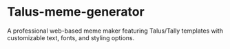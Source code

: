 # Talus-meme-generator
A professional web-based meme maker featuring Talus/Tally templates with customizable text, fonts, and styling options.
